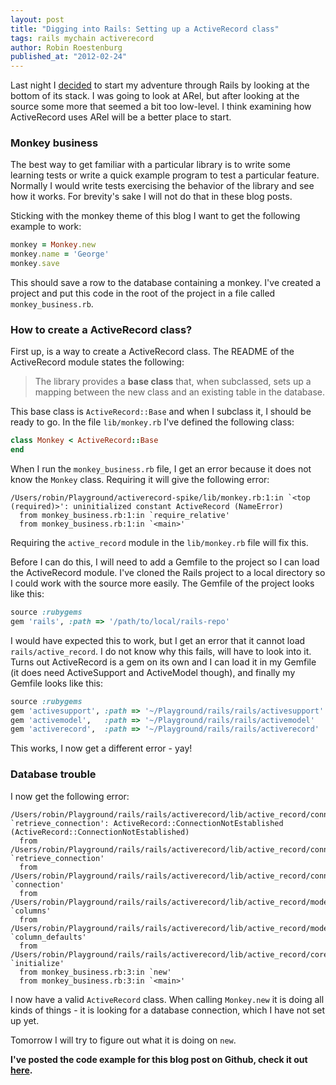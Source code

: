 ```yaml
---
layout: post
title: "Digging into Rails: Setting up a ActiveRecord class"
tags: rails mychain activerecord
author: Robin Roestenburg
published_at: "2012-02-24"
---
```

Last night I [decided]() to start my adventure through Rails by looking at the
bottom of its stack.  I was going to look at ARel, but after looking at the 
source some more that seemed a bit too low-level. I think examining how 
ActiveRecord uses ARel will be a better place to start. 

### Monkey business
The best way to get familiar with a particular library is to write some
learning tests or write a quick example program to test a particular feature.
Normally I would write tests exercising the behavior of the library and see how
it works. For brevity's sake I will not do that in these blog posts. 

Sticking with the monkey theme of this blog I want to get the following example
to work:

~~~ ruby
monkey = Monkey.new
monkey.name = 'George'
monkey.save
~~~

This should save a row to the database containing a monkey. I've created a
project and put this code in the root of the project in a file called
`monkey_business.rb`.

### How to create a ActiveRecord class?
First up, is a way to create a ActiveRecord class. The README of the 
ActiveRecord module states the following: 

> The library provides a **base class** that, when subclassed, sets up a mapping
> between the new class and an existing table in the database.

This base class is `ActiveRecord::Base` and when I subclass it, I should be 
ready to go. In the file `lib/monkey.rb` I've defined the following class: 

~~~ ruby
class Monkey < ActiveRecord::Base
end
~~~

When I run the `monkey_business.rb` file, I get an error because it does not
know the `Monkey` class. Requiring it will give the following error: 

~~~ text
/Users/robin/Playground/activerecord-spike/lib/monkey.rb:1:in `<top (required)>': uninitialized constant ActiveRecord (NameError)
  from monkey_business.rb:1:in `require_relative'
  from monkey_business.rb:1:in `<main>'
~~~
    
Requiring the `active_record` module in the `lib/monkey.rb` file will fix this. 

Before I can do this, I will need to add a Gemfile to the project so I can 
load the ActiveRecord module. I've cloned the Rails project to a local directory 
so I could work with the source more easily. The Gemfile of the project looks 
like this:

~~~ ruby
source :rubygems
gem 'rails', :path => '/path/to/local/rails-repo'
~~~

I would have expected this to work, but I get an error that it cannot load
`rails/active_record`. I do not know why this fails, will have to look into
it. Turns out ActiveRecord is a gem on its own and I can load it in my Gemfile 
(it does need ActiveSupport and ActiveModel though), and finally my Gemfile
looks like this: 

~~~ ruby
source :rubygems
gem 'activesupport', :path => '~/Playground/rails/rails/activesupport'
gem 'activemodel',   :path => '~/Playground/rails/rails/activemodel'
gem 'activerecord',  :path => '~/Playground/rails/rails/activerecord'
~~~

This works, I now get a different error - yay! 

### Database trouble
I now get the following error:

~~~ text
/Users/robin/Playground/rails/rails/activerecord/lib/active_record/connection_adapters/abstract/connection_pool.rb:378:in `retrieve_connection': ActiveRecord::ConnectionNotEstablished (ActiveRecord::ConnectionNotEstablished)
  from /Users/robin/Playground/rails/rails/activerecord/lib/active_record/connection_handling.rb:81:in `retrieve_connection'
  from /Users/robin/Playground/rails/rails/activerecord/lib/active_record/connection_handling.rb:55:in `connection'
  from /Users/robin/Playground/rails/rails/activerecord/lib/active_record/model_schema.rb:197:in `columns'
  from /Users/robin/Playground/rails/rails/activerecord/lib/active_record/model_schema.rb:232:in `column_defaults'
  from /Users/robin/Playground/rails/rails/activerecord/lib/active_record/core.rb:167:in `initialize'
  from monkey_business.rb:3:in `new'
  from monkey_business.rb:3:in `<main>'
~~~
    
I now have a valid `ActiveRecord` class. When calling `Monkey.new` it is
doing all kinds of things - it is looking for a database connection, 
which I have not set up yet. 

Tomorrow I will try to figure out what it is doing on `new`.

**I've posted the code example for this blog post on Github, check it out
[here](https://github.com/robinroestenburg/digging-into-rails/tree/master/001-setting-up-activerecord-class).**

